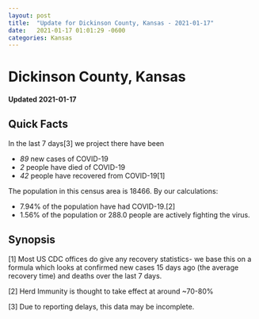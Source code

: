```yaml
---
layout: post
title:  "Update for Dickinson County, Kansas - 2021-01-17"
date:   2021-01-17 01:01:29 -0600
categories: Kansas
---
```


# Dickinson County, Kansas
#### Updated 2021-01-17

## Quick Facts

In the last 7 days[3] we project there have been
- *89* new cases of COVID-19
- *2* people have died of COVID-19
- *42* people have recovered from COVID-19[1]

The population in this census area is 18466. By our calculations:
- 7.94% of the population have had COVID-19.[2]
- 1.56% of the population or 288.0 people are actively fighting the virus.

## Synopsis




[1] Most US CDC offices do give any recovery statistics- we base this on a formula which looks at confirmed new cases
15 days ago (the average recovery time) and deaths over the last 7 days.

[2] Herd Immunity is thought to take effect at around ~70-80%

[3] Due to reporting delays, this data may be incomplete.
 
    